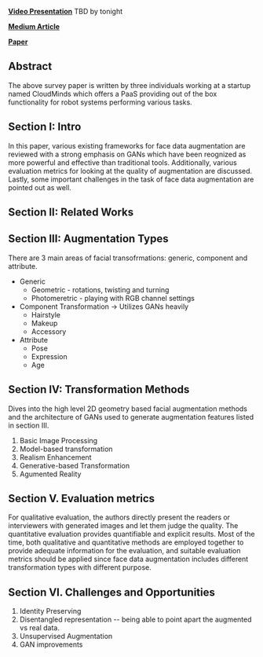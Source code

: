 **[Video Presentation]()** TBD by tonight

**[Medium Article](https://link.medium.com/gBsAnKEEw6)**

**[Paper](https://arxiv.org/pdf/1904.11685.pdf)**

## Abstract
The above survey paper is written by three individuals working at a startup named CloudMinds which offers a PaaS
providing out of the box functionality for robot systems performing various tasks. 

## Section I: Intro
In this paper, various existing frameworks for face data augmentation are reviewed with a strong emphasis on GANs
which have been reognized as more powerful and effective than traditional tools. Additionally, various evaluation
metrics for looking at the quality of augmentation are discussed. Lastly, some important challenges in the
task of face data augmentation are pointed out as well. 

## Section II: Related Works

## Section III: Augmentation Types
There are 3 main areas of facial transofrmations: generic, component and attribute. 
* Generic 
  * Geometric - rotations, twisting and turning
  * Photomeretric - playing with RGB channel settings
* Component Transformation -> Utilizes GANs heavily
  * Hairstyle
  * Makeup
  * Accessory 
* Attribute
  * Pose
  * Expression
  * Age
  
## Section IV: Transformation Methods
Dives into the high level 2D geometry based facial augmentation methods and the architecture of GANs used to generate augmentation features listed in section III.
1. Basic Image Processing
2. Model-based transformation
3. Realism Enhancement
4. Generative-based Transformation
5. Agumented Reality

## Section V. Evaluation metrics
For qualitative evaluation, the authors directly present the readers or interviewers
with generated images and let them judge the quality. The
quantitative evaluation provides quantifiable and explicit results. Most
of the time, both qualitative and quantitative methods are
employed together to provide adequate information for the
evaluation, and suitable evaluation metrics should be applied
since face data augmentation includes different transformation
types with different purpose.

## Section VI. Challenges and Opportunities
1. Identity Preserving
2. Disentangled representation -- being able to point apart the augmented vs real data.
3. Unsupervised Augmentation
4. GAN improvements

